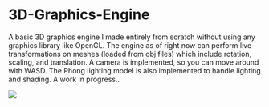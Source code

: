 # 3D-Graphics-Engine

A basic 3D graphics engine I made entirely from scratch without using any graphics library like OpenGL. The engine as of right now can perform live transformations
on meshes (loaded from obj files) which include rotation, scaling, and translation. A camera is implemented, so you can move around with WASD. The Phong lighting model is also implemented to handle lighting and shading. A work
in progress..


![](https://github.com/ThreeSpinningAxes/3D-Graphics-Renderer/blob/main/ezgif-3-abb91de56a.gif)
